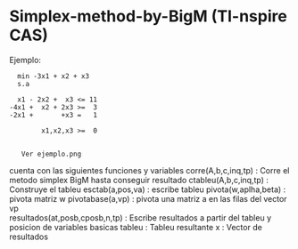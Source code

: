 # Simplex-method-by-BigM (TI-nspire CAS)


Ejemplo:

      min -3x1 + x2 + x3
      s.a
      
      x1 - 2x2 +  x3 <= 11
    -4x1 +  x2 + 2x3 >=  3
    -2x1 +       +x3 =   1
    
            x1,x2,x3 >=  0
            

       Ver ejemplo.png

cuenta con las siguientes funciones y variables
     corre(A,b,c,inq,tp)      :  Corre el metodo simplex BigM hasta conseguir resultado
     ctableu(A,b,c,inq,tp)    :  Construye el tableu
     esctab(a,pos,va)         :  escribe tableu 
     pivota(w,aplha,beta)     :  pivota matriz w
     pivotabase(a,vp)         :  pivota una matriz a en las filas del vector vp          
     resultados(at,posb,cposb,n,tp)  :  Escribe resultados a partir del tableu y posicion de variables basicas
     tableu                   :   Tableu resultante
     x                        :   Vector de resultados
